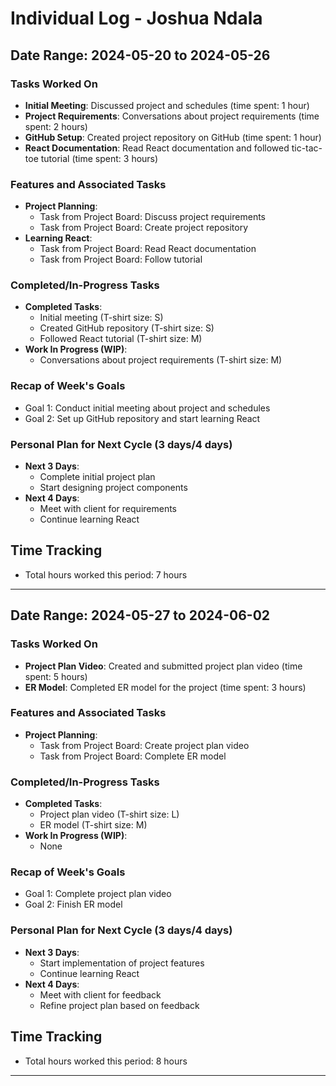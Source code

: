 # Individual Log - Joshua Ndala

## Date Range: 2024-05-20 to 2024-05-26

### Tasks Worked On
- **Initial Meeting**: Discussed project and schedules (time spent: 1 hour)
- **Project Requirements**: Conversations about project requirements (time spent: 2 hours)
- **GitHub Setup**: Created project repository on GitHub (time spent: 1 hour)
- **React Documentation**: Read React documentation and followed tic-tac-toe tutorial (time spent: 3 hours)

### Features and Associated Tasks
- **Project Planning**:
  - Task from Project Board: Discuss project requirements
  - Task from Project Board: Create project repository
- **Learning React**:
  - Task from Project Board: Read React documentation
  - Task from Project Board: Follow tutorial

### Completed/In-Progress Tasks
- **Completed Tasks**: 
  - Initial meeting (T-shirt size: S)
  - Created GitHub repository (T-shirt size: S)
  - Followed React tutorial (T-shirt size: M)
- **Work In Progress (WIP)**:
  - Conversations about project requirements (T-shirt size: M)

### Recap of Week's Goals
- Goal 1: Conduct initial meeting about project and schedules
- Goal 2: Set up GitHub repository and start learning React

### Personal Plan for Next Cycle (3 days/4 days)
- **Next 3 Days**:
  - Complete initial project plan
  - Start designing project components
- **Next 4 Days**:
  - Meet with client for requirements
  - Continue learning React

## Time Tracking
- Total hours worked this period: 7 hours

---

## Date Range: 2024-05-27 to 2024-06-02

### Tasks Worked On
- **Project Plan Video**: Created and submitted project plan video (time spent: 5 hours)
- **ER Model**: Completed ER model for the project (time spent: 3 hours)

### Features and Associated Tasks
- **Project Planning**:
  - Task from Project Board: Create project plan video
  - Task from Project Board: Complete ER model

### Completed/In-Progress Tasks
- **Completed Tasks**: 
  - Project plan video (T-shirt size: L)
  - ER model (T-shirt size: M)
- **Work In Progress (WIP)**:
  - None

### Recap of Week's Goals
- Goal 1: Complete project plan video
- Goal 2: Finish ER model

### Personal Plan for Next Cycle (3 days/4 days)
- **Next 3 Days**:
  - Start implementation of project features
  - Continue learning React
- **Next 4 Days**:
  - Meet with client for feedback
  - Refine project plan based on feedback

## Time Tracking
- Total hours worked this period: 8 hours

---

